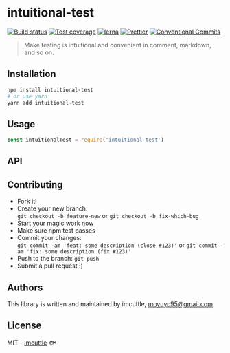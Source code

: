 # intuitional-test

[![Build status](https://img.shields.io/travis/imcuttle/intuitional-test/master.svg?style=flat-square)](https://travis-ci.org/imcuttle/intuitional-test)
[![Test coverage](https://img.shields.io/codecov/c/github/imcuttle/intuitional-test.svg?style=flat-square)](https://codecov.io/github/imcuttle/intuitional-test?branch=master)
[![lerna](https://img.shields.io/badge/maintained%20with-lerna-cc00ff.svg?style=flat-square)](https://lernajs.io/)
[![Prettier](https://img.shields.io/badge/code_style-prettier-ff69b4.svg?style=flat-square)](https://prettier.io/)
[![Conventional Commits](https://img.shields.io/badge/Conventional%20Commits-1.0.0-yellow.svg?style=flat-square)](https://conventionalcommits.org)

> Make testing is intuitional and convenient in comment, markdown, and so on.

## Installation

```bash
npm install intuitional-test
# or use yarn
yarn add intuitional-test
```

## Usage

```javascript
const intuitionalTest = require('intuitional-test')
```

## API

## Contributing

- Fork it!
- Create your new branch:  
  `git checkout -b feature-new` or `git checkout -b fix-which-bug`
- Start your magic work now
- Make sure npm test passes
- Commit your changes:  
  `git commit -am 'feat: some description (close #123)'` or `git commit -am 'fix: some description (fix #123)'`
- Push to the branch: `git push`
- Submit a pull request :)

## Authors

This library is written and maintained by imcuttle, <a href="mailto:moyuyc95@gmail.com">moyuyc95@gmail.com</a>.

## License

MIT - [imcuttle](https://github.com/imcuttle) 🐟

